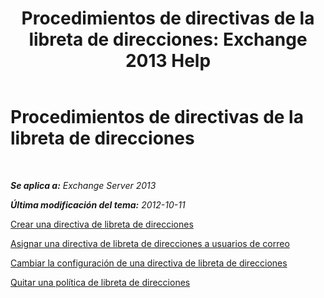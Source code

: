﻿---
title: 'Procedimientos de directivas de la libreta de direcciones: Exchange 2013 Help'
TOCTitle: Procedimientos de directivas de la libreta de direcciones
ms:assetid: 1204db89-ee4b-459a-8c14-e8d60dd6c4a4
ms:mtpsurl: https://technet.microsoft.com/es-es/library/Hh529916(v=EXCHG.150)
ms:contentKeyID: 49895480
ms.date: 05/22/2018
mtps_version: v=EXCHG.150
ms.translationtype: MT
---

# Procedimientos de directivas de la libreta de direcciones

 

_**Se aplica a:** Exchange Server 2013_

_**Última modificación del tema:** 2012-10-11_

[Crear una directiva de libreta de direcciones](https://docs.microsoft.com/es-es/exchange/address-books/address-book-policies/create-an-address-book-policy)

[Asignar una directiva de libreta de direcciones a usuarios de correo](assign-an-address-book-policy-to-mail-users-exchange-2013-help.md)

[Cambiar la configuración de una directiva de libreta de direcciones](https://docs.microsoft.com/es-es/exchange/address-books/address-book-policies/change-the-settings-of-an-address-book-policy)

[Quitar una política de libreta de direcciones](https://docs.microsoft.com/es-es/exchange/address-books/address-book-policies/remove-an-address-book-policy)

